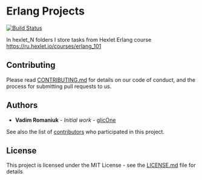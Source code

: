 # Erlang Projects
[![Build Status](https://semaphoreci.com/api/v1/romaniukvadim/erlang_projects/branches/master/badge.svg)](https://semaphoreci.com/romaniukvadim/erlang_projects)

In hexlet_N folders I store tasks from Hexlet Erlang course
https://ru.hexlet.io/courses/erlang_101

## Contributing

Please read [CONTRIBUTING.md](CONTRIBUTING.md) for details on our code of conduct, and the process for submitting pull requests to us.

## Authors

* **Vadim Romaniuk** - *Initial work* - [glicOne](https://github.com/RomaniukVadim)

See also the list of [contributors](https://github.com/RomaniukVadim/erlang_projects/contributors) who participated in this project.

## License

This project is licensed under the MIT License - see the [LICENSE.md](LICENSE.md) file for details
